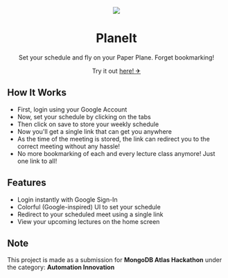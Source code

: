 <p align="center">
   <img src="https://user-images.githubusercontent.com/64399555/149007909-cabd7ea4-63fe-473a-8ba8-59dee1b2a3ea.jpg">
</p>

<h1 align="center">PlaneIt</h1>
<p align="center">Set your schedule and fly on your Paper Plane. Forget bookmarking!</p>

<p align="center">Try it out <a href="https://planeee-it.herokuapp.com/">here! ✈</a></p>


## How It Works

- First, login using your Google Account
- Now, set your schedule by clicking on the tabs
- Then click on save to store your weekly schedule
- Now you'll get a single link that can get you anywhere 
- As the time of the meeting is stored, the link can redirect you to the correct meeting without any hassle!
- No more bookmarking of each and every lecture class anymore! Just one link to all!

## Features

- Login instantly with Google Sign-In
- Colorful (Google-inspired) UI to set your schedule
- Redirect to your scheduled meet using a single link
- View your upcoming lectures on the home screen

## Note

This project is made as a submission for **MongoDB Atlas Hackathon** under the category: **Automation Innovation**

